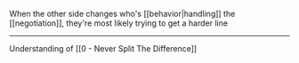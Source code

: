 When the other side changes who's [[behavior|handling]] the [[negotiation]], they're most likely trying to get a harder line

---

Understanding of [[0 - Never Split The Difference]]
